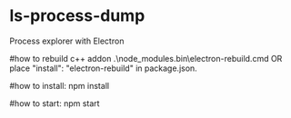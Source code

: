 # ls-process-dump
Process explorer with Electron

#how to rebuild c++ addon
.\node_modules\.bin\electron-rebuild.cmd
OR
place "install": "electron-rebuild" in package.json.

#how to install:
npm install

#how to start:
npm start

